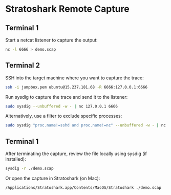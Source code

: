# Stratoshark Remote Capture

## Terminal 1

Start a netcat listener to capture the output:

```bash
nc -l 6666 > demo.scap
```

## Terminal 2

SSH into the target machine where you want to capture the trace:

```bash
ssh -i jumpbox.pem ubuntu@15.237.181.68 -R 6666:127.0.0.1:6666
```

Run sysdig to capture the trace and send it to the listener:

```bash
sudo sysdig --unbuffered -w - | nc 127.0.0.1 6666
```

Alternatively, use a filter to exclude specific processes:

```bash
sudo sysdig "proc.name!=sshd and proc.name!=nc" --unbuffered -w - | nc 127.0.0.1 6666
```

## Terminal 1

After terminating the capture, review the file locally using sysdig (if installed):

```bash
sysdig -r ./demo.scap
```

Or open the capture in Stratoshark (on Mac):

```bash
/Applications/Stratoshark.app/Contents/MacOS/Stratoshark ./demo.scap
```